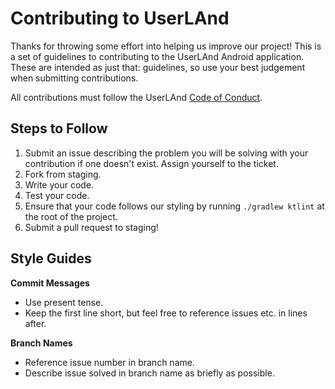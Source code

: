 # Contributing to UserLAnd 
Thanks for throwing some effort into helping us improve our project! 
This is a set of guidelines to contributing to the UserLAnd Android application.
These are intended as just that: guidelines, so use your best judgement when submitting contributions.

All contributions must follow the UserLAnd [Code of Conduct](https://https://github.com/CypherpunkArmory/UserLAnd/CODE_OF_CONDUCT.md).

## Steps to Follow

1. Submit an issue describing the problem you will be solving with your contribution if one doesn't exist. Assign yourself to the ticket.
2. Fork from staging.
3. Write your code.
4. Test your code.
5. Ensure that your code follows our styling by running `./gradlew ktlint` at the root of the project.
6. Submit a pull request to staging!

## Style Guides
**Commit Messages**
- Use present tense.
- Keep the first line short, but feel free to reference issues etc. in lines after.

**Branch Names**
- Reference issue number in branch name.
- Describe issue solved in branch name as briefly as possible.
